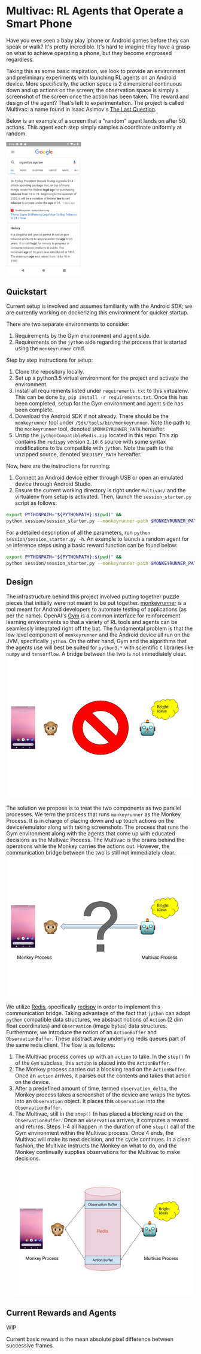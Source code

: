 # Multivac: RL Agents that Operate a Smart Phone
Have you ever seen a baby play iphone or Android games before they can 
speak or walk? It's pretty incredible. It's hard to imagine
they have a grasp on what to achieve operating a phone, but 
they become engrossed regardless.

Taking this as some basic inspiration, we look to provide an 
environment and preliminary experiments with launching RL
agents on an Android device. More specifically, the action space 
is 2 dimensional continuous down and up actions on the screen; the observation
space is simply a screenshot of the screen once the action has been taken. The reward
and design of the agent? That's left to experimentation. The project is called Multivac: a name found in
Isaac Asimov's [The Last Question](http://www.physics.princeton.edu/ph115/LQ.pdf).

Below is an example of a screen that a "random" agent lands on after 50 actions. This agent each step simply samples a coordinate uniformly at random.

<img src="images/example_screenshot.png" width="200">

## Quickstart
Current setup is involved and assumes familiarity with the Android SDK; we are 
currently working on dockerizing this environment for quicker startup.

There are two separate environments to consider:
1. Requirements by the Gym environment and agent side.
2. Requirements on the `jython` side regarding the process that is started using the `monkeyrunner` cmd.

Step by step instructions for setup:
1. Clone the repository locally.
2. Set up a python3.5 virtual environment for the project and activate the environment.
3. Install all requirements listed under `requirements.txt` to this virtualenv.
   This can be done by, `pip install -r requirements.txt`. Once this has been completed,
   setup for the Gym environment and agent side has been complete.
4. Download the Android SDK if not already. There should be the `monkeyrunner` tool under
   `/Sdk/tools/bin/monkeyrunner`. Note the path to the `monkeyrunner` tool,
   denoted `$MONKEYRUNNER_PATH` hereafter.
5. Unzip the `jythonCompatibleRedis.zip` located in this repo. This zip contains
   the `redispy` version `2.10.6` source with some syntax modifications to be
   compatible with `jython`. Note the path to the unzipped source, denoted
   `$REDISPY_PATH` hereafter.
   
Now, here are the instructions for running:
1. Connect an Android device either through USB or open an emulated device through
   Android Studio.
2. Ensure the current working directory is right under `Multivac/` and the virtualenv
from setup is activated. Then, launch the `session_starter.py` script as follows:
```bash
export PYTHONPATH="${PYTHONPATH}:$(pwd)" &&
python session/session_starter.py --monkeyrunner-path $MONKEYRUNNER_PATH --redispy-path $REDISPY_PATH --environment-name $ENV_NAME --agent-name $AGENT_NAME --num-train-steps $NUM_TRAIN_STEPS --num-inference-steps $NUM_INFERENCE_STEPS --observation-delta $OBS_DELTA
```
For a detailed description of all the parameters, run `python session/session_starter.py -h`.
An example to launch a random agent for `50` inference steps using a basic reward function can
be found below:
```bash
export PYTHONPATH="${PYTHONPATH}:$(pwd)" &&
python session/session_starter.py --monkeyrunner-path $MONKEYRUNNER_PATH --redispy-path $REDISPY_PATH --environment-name MeanPixelDifferenceEnv --agent-name random --num-train-steps 10 --num-inference-steps 50 --observation-delta 1000
```

## Design
The infrastructure behind this project involved putting together puzzle pieces
that initially were not meant to be put together. [monkeyrunner](https://developer.android.com/studio/test/monkeyrunner)
is a tool meant for Android developers to automate testing of applications (as per the name). 
OpenAI's [Gym](https://gym.openai.com/) is a common interface for reinforcement learning
environments so that a variety of RL tools and agents can be seamlessly integrated right
off the bat. The fundamental problem is that the low level component of `monkeyrunner` and
the Android device all run on the JVM, specifically `jython`. On the other hand, Gym 
and the algorithms that the agents use will best be suited for `python3.*` with scientific `C`
libraries like `numpy` and `tensorflow`. A bridge between the two is not immediately clear.
![Multivac and the Monkey are incompatible](images/MultivacInfraStart.png)

The solution we propose is to treat the two components as two parallel processes.
We term the process that runs `monkeyrunner` as the Monkey Process. It is in charge
of placing down and up touch actions on the device/emulator along with taking screenshots.
The process that runs the Gym environment along with the agents that come up with educated 
decisions as the Multivac Process. The Multivac is the brains behind the operations while
the Monkey carries the actions out. However, the communication bridge between the two is still not immediately
clear.
![No bridge between Multivac and the Monkey](images/MultivacInfraBridge.png)

We utilize [Redis](https://redis.io/), specifically [redispy](https://github.com/andymccurdy/redis-py)
in order to implement this communication bridge. Taking advantage of the fact that 
`jython` can adopt `python` compatible data structures, we abstract notions of 
`Action` (2 dim float coordinates) and `Observation` (image bytes) data structures.
Furthermore, we introduce the notion of an `ActionBuffer` and `ObservationBuffer`. These
abstract away underlying redis queues part of the same redis client. The flow is as follows:
1. The Multivac process comes up with an `action` to take. In the `step()` fn of 
   the `Gym` subclass, this `action` is placed into the `ActionBuffer`.
2. The Monkey process carries out a blocking read on the `ActionBuffer`. Once an `action`
   arrives, it parses out the contents and takes that action on the device.
3. After a predefined amount of time, termed `observation_delta`, the Monkey process
   takes a screenshot of the device and wraps the bytes into an `Observation` object.
   It places this `observation` into the `ObservationBuffer`.
4. The Multivac, still in the `step()` fn has placed a blocking read on the `ObservationBuffer`.
   Once an `observation` arrives, it computes a reward and returns.
Steps 1-4 all happen in the duration of one `step()` call of the Gym environment
within the Multivac process. Once 4 ends, the Multivac will make its next decision,
and the cycle continues. In a clean fashion, the Multivac instructs the Monkey on
what to do, and the Monkey continually supplies observations for the Multivac to make
decisions.
![Multivac, Monkey, and the buffers](images/MultivacInfraFinal.png)

## Current Rewards and Agents
WIP

Current basic reward is the mean absolute pixel difference between successive frames.
